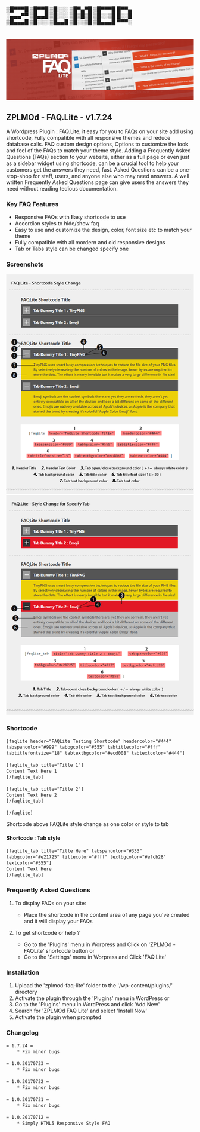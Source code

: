 #
▒█▀▀▀█ ▒█▀▀█ ▒█░░░ ▒█▀▄▀█ ▒█▀▀▀█ █▀▀▄  
░▄▄▄▀▀ ▒█▄▄█ ▒█░░░ ▒█▒█▒█ ▒█░░▒█ █░░█  
▒█▄▄▄█ ▒█░░░ ▒█▄▄█ ▒█░░▒█ ▒█▄▄▄█ ▀▀▀░  
#
![Admin Menu](https://github.com/Naksheth/ZPLMOd_FAQLite/blob/master/assets/banner-1544x500.png?raw=true)

## ZPLMOd - FAQ.Lite - v1.7.24 ## 
A Wordpress Plugin : FAQ.Lite, it easy for you to FAQs on your site add using shortcode, Fully compatible with all responsive themes and reduce database calls. 
FAQ custom design options, Options to customize the look and feel of the FAQs to match your theme style. 
Adding a Frequently Asked Questions (FAQs) section to your website, either as a full page or even just as a sidebar widget using shortcode, can be a crucial tool to help your customers get the answers they need, fast. Asked Questions can be a one-stop-shop for staff, users, and anyone else who may need answers. 
A well written Frequently Asked Questions page can give users the answers they need without reading tedious documentation. 

### Key FAQ Features ###
* Responsive FAQs with Easy shortcode to use
* Accordion styles to hide/show faq
* Easy to use and customize the design, color, font size etc to match your theme
* Fully compatible with all mordern and old responsive designs
* Tab or Tabs style can be changed specify one  


### Screenshots ###
![Admin Menu](https://github.com/Naksheth/ZPLMOd_FAQLite/blob/master/assets/screenshot-1.png?raw=true)
![Admin Menu](https://github.com/Naksheth/ZPLMOd_FAQLite/blob/master/assets/screenshot-2.png?raw=true)


### Shortcode ###
```
[faqlite header="FAQLite Testing Shortcode" headercolor="#444" tabspancolor="#999" tabbgcolor="#555" tabtitlecolor="#fff" tabtitlefontsize="18" tabtextbgcolor="#ecd008" tabtextcolor="#444"]

[faqlite_tab title="Title 1"]
Content Text Here 1
[/faqlite_tab]

[faqlite_tab title="Title 2"]
Content Text Here 2
[/faqlite_tab]

[/faqlite]
```
Shortcode above FAQLite style change as one color or style to tab

#### Shortcode : Tab style ###
```
[faqlite_tab title="Title Here" tabspancolor="#333" tabbgcolor="#e21725" titlecolor="#fff" textbgcolor="#efcb28" textcolor="#555"]
Content Text Here
[/faqlite_tab]
```

### Frequently Asked Questions ###

1. To display FAQs on your site:
    * Place the shortcode in the content area of any page you've created and it will display your FAQs

2.  To get shortcode or help ?
	* Go to the 'Plugins' menu in Worpress and Click on 'ZPLMOd - FAQLite' shortcode button or
	* Go to the 'Settings' menu in Worpress and Click 'FAQ.Lite'



### Installation ###
1. Upload the 'zplmod-faq-lite' folder to the '/wp-content/plugins/' directory
2. Activate the plugin through the 'Plugins' menu in WordPress
			or
1. Go to the 'Plugins' menu in WordPress and click 'Add New'
2. Search for 'ZPLMOd FAQ Lite' and select 'Install Now'
3. Activate the plugin when prompted


### Changelog ### 

```
= 1.7.24 =
	* Fix minor bugs

= 1.0.20170723 =
	* Fix minor bugs

= 1.0.20170722 =
	* Fix minor bugs

= 1.0.20170721 =
	* Fix minor bugs

= 1.0.20170712 =
	* Simply HTML5 Responsive Style FAQ
  
```



